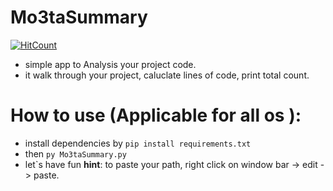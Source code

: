 # Mo3taSummary
[![HitCount](http://hits.dwyl.io/MahmoudMabrok/Mo3taSummary.svg)](http://hits.dwyl.io/MahmoudMabrok/Mo3taSummary)

 - simple app to Analysis your project code. 
 - it walk through your project, caluclate lines of code, print total count.


# How to use (Applicable for all os ):
 - install dependencies by ``` pip install requirements.txt  ``` 
 - then ``` py Mo3taSummary.py  ```
 - let`s have fun
**hint**: to paste your path, right click on window bar -> edit -> paste.


 
